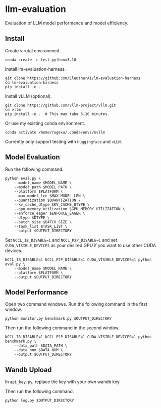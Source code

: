 # llm-evaluation
Evaluation of LLM model performance and model efficiency.

## Install
Create virutal environment.
```
conda create -n test python=3.10  
```
Install lm-evaluation-harness.
```
git clone https://github.com/EleutherAI/lm-evaluation-harness  
cd lm-evaluation-harness  
pip install -e .
```
Install vLLM (optional).
```
git clone https://github.com/vllm-project/vllm.git
cd vllm
pip install -e .  # This may take 5-10 minutes.
```
Or use my existing conda environment.
```
conda activate /home/rugexu/.conda/envs/nvllm
```
Currently only support testing with `Huggingface` and `vLLM`.

## Model Evaluation
Run the following command. 
```
python eval.py \
    --model_name $MODEL_NAME \
    --model_path $MODEL_PATH \
    --platform $PLATFORM \
    --max_model_len $MAX_MODEL_LEN \
    --quantization $QUANTIZATION \
    --kv_cache_dtype $KV_CACHE_DTYPE \
    --gpu_memory_utilization $GPU_MEMORY_UTILIZATION \
    --enforce_eager $ENFORCE_EAGER \
    --dtype $DTYPE \
    --batch_size $BATCH_SIZE \
    --task_list $TASK_LIST \
    --output $OUTPUT_DIRECTORY
```
Set `NCCL_IB_DISABLE=1` and `NCCL_P2P_DISABLE=1` and set `CUDA_VISIBLE_DEVICES` as your desired GPU if you want to use other CUDA devices.
```
NCCL_IB_DISABLE=1 NCCL_P2P_DISABLE=1 CUDA_VISIBLE_DEVICES=1 python eval.py \
    --model_name $MODEL_NAME \
    --platform $PLATFORM \
    --output $OUTPUT_DIRECTORY
```

## Model Performance
Open two command windows. Run the following command in the first window.
```
python monitor.py benchmark.py $OUTPUT_DIRECTORY
```
Then run the following command in the second window.
```
NCCL_IB_DISABLE=1 NCCL_P2P_DISABLE=1 CUDA_VISIBLE_DEVICES=1 python benchmark.py \
    --data_path $DATA_PATH \
    --data_num $DATA_NUM \
    --output $OUTPUT_DIRECTORY
```

## Wandb Upload
In `api_key.py`, replace the key with your own wandb key. 

Then run the following command.
```
python log.py $OUTPUT_DIRECTORY
```
